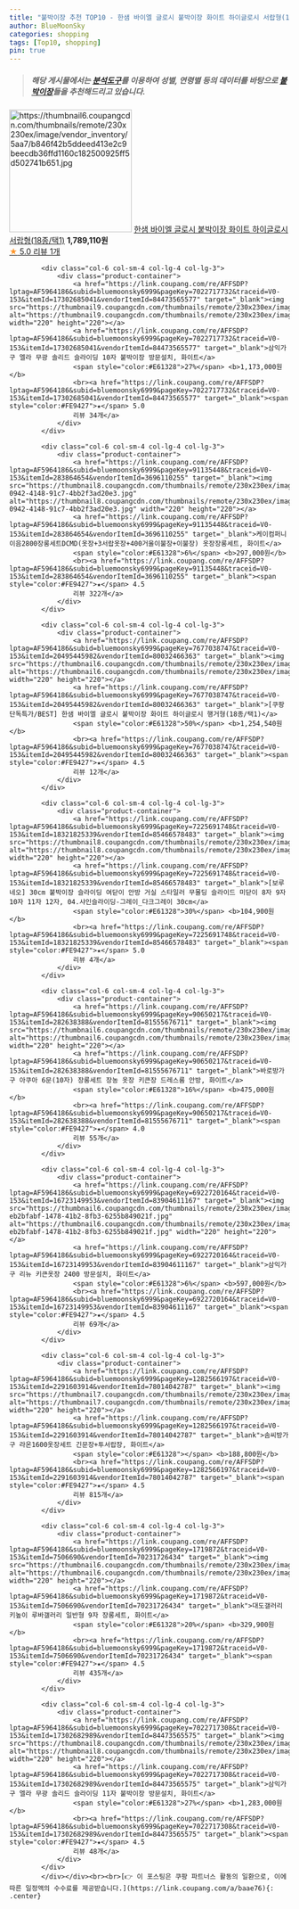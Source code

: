 ```yaml
---
title: "붙박이장 추천 TOP10 - 한샘 바이엘 글로시 붙박이장 화이트 하이글로시 서랍형(18종/택1)"
author: BlueMoonSky
categories: shopping
tags: [Top10, shopping]
pin: true
---
```


> ##### 해당 게시물에서는 [**분석도구**](https://itemscout.io/)를 이용하여 **성별**, **연령별** 등의 데이터를 바탕으로 [**붙박이장**](https://link.coupang.com/a/baae76)들을 추천해드리고 있습니다.
<div class="container"><div class="row">
            <div class="col-6 col-sm-4 col-lg-4 col-lg-3">
                <div class="product-container">
                    <a href="https://link.coupang.com/re/AFFSDP?lptag=AF5964186&subid=bluemoonsky6999&pageKey=7677042160&traceid=V0-153&itemId=20495462703&vendorItemId=86480957300" target="_blank"><img src="https://thumbnail6.coupangcdn.com/thumbnails/remote/230x230ex/image/vendor_inventory/5aa7/b846f42b5ddeed413e2c9beecdb36ffd1160c182500925ff5d502741b651.jpg" alt="https://thumbnail6.coupangcdn.com/thumbnails/remote/230x230ex/image/vendor_inventory/5aa7/b846f42b5ddeed413e2c9beecdb36ffd1160c182500925ff5d502741b651.jpg" width="220" height="220"></a>
                    <a href="https://link.coupang.com/re/AFFSDP?lptag=AF5964186&subid=bluemoonsky6999&pageKey=7677042160&traceid=V0-153&itemId=20495462703&vendorItemId=86480957300" target="_blank">한샘 바이엘 글로시 붙박이장 화이트 하이글로시 서랍형(18종/택1)</a>
                    <span style="color:#E61328"></span> <b>1,789,110원</b>
                    <br><a href="https://link.coupang.com/re/AFFSDP?lptag=AF5964186&subid=bluemoonsky6999&pageKey=7677042160&traceid=V0-153&itemId=20495462703&vendorItemId=86480957300" target="_blank"><span style="color:#FE9427">★</span> 5.0
                    리뷰 1개</a>
                </div>
            </div>
            
            <div class="col-6 col-sm-4 col-lg-4 col-lg-3">
                <div class="product-container">
                    <a href="https://link.coupang.com/re/AFFSDP?lptag=AF5964186&subid=bluemoonsky6999&pageKey=7022717732&traceid=V0-153&itemId=17302685041&vendorItemId=84473565577" target="_blank"><img src="https://thumbnail9.coupangcdn.com/thumbnails/remote/230x230ex/image/rs_quotation_api/tpvx3aga/45b6ccafba2b450f90eb1940429ea596.jpg" alt="https://thumbnail9.coupangcdn.com/thumbnails/remote/230x230ex/image/rs_quotation_api/tpvx3aga/45b6ccafba2b450f90eb1940429ea596.jpg" width="220" height="220"></a>
                    <a href="https://link.coupang.com/re/AFFSDP?lptag=AF5964186&subid=bluemoonsky6999&pageKey=7022717732&traceid=V0-153&itemId=17302685041&vendorItemId=84473565577" target="_blank">삼익가구 엘라 무광 솔리드 슬라이딩 10자 붙박이장 방문설치, 화이트</a>
                    <span style="color:#E61328">27%</span> <b>1,173,000원</b>
                    <br><a href="https://link.coupang.com/re/AFFSDP?lptag=AF5964186&subid=bluemoonsky6999&pageKey=7022717732&traceid=V0-153&itemId=17302685041&vendorItemId=84473565577" target="_blank"><span style="color:#FE9427">★</span> 5.0
                    리뷰 34개</a>
                </div>
            </div>
            
            <div class="col-6 col-sm-4 col-lg-4 col-lg-3">
                <div class="product-container">
                    <a href="https://link.coupang.com/re/AFFSDP?lptag=AF5964186&subid=bluemoonsky6999&pageKey=91135448&traceid=V0-153&itemId=283864654&vendorItemId=3696110255" target="_blank"><img src="https://thumbnail8.coupangcdn.com/thumbnails/remote/230x230ex/image/vendor_inventory/images/2018/05/12/21/0/425e3eaa-0942-4148-91c7-4bb2f3ad20e3.jpg" alt="https://thumbnail8.coupangcdn.com/thumbnails/remote/230x230ex/image/vendor_inventory/images/2018/05/12/21/0/425e3eaa-0942-4148-91c7-4bb2f3ad20e3.jpg" width="220" height="220"></a>
                    <a href="https://link.coupang.com/re/AFFSDP?lptag=AF5964186&subid=bluemoonsky6999&pageKey=91135448&traceid=V0-153&itemId=283864654&vendorItemId=3696110255" target="_blank">케이컴퍼니 이음2800장롱세트DCMD(옷장+3서랍옷장+400거울이불장+이불장) 옷장장롱세트, 화이트</a>
                    <span style="color:#E61328">6%</span> <b>297,000원</b>
                    <br><a href="https://link.coupang.com/re/AFFSDP?lptag=AF5964186&subid=bluemoonsky6999&pageKey=91135448&traceid=V0-153&itemId=283864654&vendorItemId=3696110255" target="_blank"><span style="color:#FE9427">★</span> 4.5
                    리뷰 322개</a>
                </div>
            </div>
            
            <div class="col-6 col-sm-4 col-lg-4 col-lg-3">
                <div class="product-container">
                    <a href="https://link.coupang.com/re/AFFSDP?lptag=AF5964186&subid=bluemoonsky6999&pageKey=7677038747&traceid=V0-153&itemId=20495445982&vendorItemId=80032466363" target="_blank"><img src="https://thumbnail6.coupangcdn.com/thumbnails/remote/230x230ex/image/vendor_inventory/5aa7/b846f42b5ddeed413e2c9beecdb36ffd1160c182500925ff5d502741b651.jpg" alt="https://thumbnail6.coupangcdn.com/thumbnails/remote/230x230ex/image/vendor_inventory/5aa7/b846f42b5ddeed413e2c9beecdb36ffd1160c182500925ff5d502741b651.jpg" width="220" height="220"></a>
                    <a href="https://link.coupang.com/re/AFFSDP?lptag=AF5964186&subid=bluemoonsky6999&pageKey=7677038747&traceid=V0-153&itemId=20495445982&vendorItemId=80032466363" target="_blank">[쿠팡단독특가/BEST] 한샘 바이엘 글로시 붙박이장 화이트 하이글로시 행거형(18종/택1)</a>
                    <span style="color:#E61328">50%</span> <b>1,254,540원</b>
                    <br><a href="https://link.coupang.com/re/AFFSDP?lptag=AF5964186&subid=bluemoonsky6999&pageKey=7677038747&traceid=V0-153&itemId=20495445982&vendorItemId=80032466363" target="_blank"><span style="color:#FE9427">★</span> 4.5
                    리뷰 12개</a>
                </div>
            </div>
            
            <div class="col-6 col-sm-4 col-lg-4 col-lg-3">
                <div class="product-container">
                    <a href="https://link.coupang.com/re/AFFSDP?lptag=AF5964186&subid=bluemoonsky6999&pageKey=7225691748&traceid=V0-153&itemId=18321825339&vendorItemId=85466578483" target="_blank"><img src="https://thumbnail8.coupangcdn.com/thumbnails/remote/230x230ex/image/vendor_inventory/f9a8/fbc70192b3617381bb68975c481a16dcdd61d4ef4b7efb7c9ad947359c27.jpg" alt="https://thumbnail8.coupangcdn.com/thumbnails/remote/230x230ex/image/vendor_inventory/f9a8/fbc70192b3617381bb68975c481a16dcdd61d4ef4b7efb7c9ad947359c27.jpg" width="220" height="220"></a>
                    <a href="https://link.coupang.com/re/AFFSDP?lptag=AF5964186&subid=bluemoonsky6999&pageKey=7225691748&traceid=V0-153&itemId=18321825339&vendorItemId=85466578483" target="_blank">[보루네오] 30cm 붙박이장 슬라이딩 여닫이 안방 거실 스타일러 무몰딩 슬라이드 미닫이 8자 9자 10자 11자 12자, 04.샤인슬라이딩-그레이_다크그레이 30cm</a>
                    <span style="color:#E61328">30%</span> <b>104,900원</b>
                    <br><a href="https://link.coupang.com/re/AFFSDP?lptag=AF5964186&subid=bluemoonsky6999&pageKey=7225691748&traceid=V0-153&itemId=18321825339&vendorItemId=85466578483" target="_blank"><span style="color:#FE9427">★</span> 5.0
                    리뷰 4개</a>
                </div>
            </div>
            
            <div class="col-6 col-sm-4 col-lg-4 col-lg-3">
                <div class="product-container">
                    <a href="https://link.coupang.com/re/AFFSDP?lptag=AF5964186&subid=bluemoonsky6999&pageKey=90650217&traceid=V0-153&itemId=282638388&vendorItemId=81555676711" target="_blank"><img src="https://thumbnail6.coupangcdn.com/thumbnails/remote/230x230ex/image/vendor_inventory/6bf1/0b84aaa2ebd3c3f3ba3f4a5b3d21edd0c76716e6c14d91dcd6d9ad131aa1.jpg" alt="https://thumbnail6.coupangcdn.com/thumbnails/remote/230x230ex/image/vendor_inventory/6bf1/0b84aaa2ebd3c3f3ba3f4a5b3d21edd0c76716e6c14d91dcd6d9ad131aa1.jpg" width="220" height="220"></a>
                    <a href="https://link.coupang.com/re/AFFSDP?lptag=AF5964186&subid=bluemoonsky6999&pageKey=90650217&traceid=V0-153&itemId=282638388&vendorItemId=81555676711" target="_blank">바로방가구 아쿠아 6문(10자) 장롱세트 장농 옷장 키큰장 드레스룸 안방, 화이트</a>
                    <span style="color:#E61328">16%</span> <b>475,000원</b>
                    <br><a href="https://link.coupang.com/re/AFFSDP?lptag=AF5964186&subid=bluemoonsky6999&pageKey=90650217&traceid=V0-153&itemId=282638388&vendorItemId=81555676711" target="_blank"><span style="color:#FE9427">★</span> 4.0
                    리뷰 55개</a>
                </div>
            </div>
            
            <div class="col-6 col-sm-4 col-lg-4 col-lg-3">
                <div class="product-container">
                    <a href="https://link.coupang.com/re/AFFSDP?lptag=AF5964186&subid=bluemoonsky6999&pageKey=6922720164&traceid=V0-153&itemId=16723149953&vendorItemId=83904611167" target="_blank"><img src="https://thumbnail6.coupangcdn.com/thumbnails/remote/230x230ex/image/retail/images/2444171857324766-eb2bfabf-1478-41b2-8fb3-6255b849021f.jpg" alt="https://thumbnail6.coupangcdn.com/thumbnails/remote/230x230ex/image/retail/images/2444171857324766-eb2bfabf-1478-41b2-8fb3-6255b849021f.jpg" width="220" height="220"></a>
                    <a href="https://link.coupang.com/re/AFFSDP?lptag=AF5964186&subid=bluemoonsky6999&pageKey=6922720164&traceid=V0-153&itemId=16723149953&vendorItemId=83904611167" target="_blank">삼익가구 리뉴 키큰옷장 2400 방문설치, 화이트</a>
                    <span style="color:#E61328">6%</span> <b>597,000원</b>
                    <br><a href="https://link.coupang.com/re/AFFSDP?lptag=AF5964186&subid=bluemoonsky6999&pageKey=6922720164&traceid=V0-153&itemId=16723149953&vendorItemId=83904611167" target="_blank"><span style="color:#FE9427">★</span> 4.5
                    리뷰 69개</a>
                </div>
            </div>
            
            <div class="col-6 col-sm-4 col-lg-4 col-lg-3">
                <div class="product-container">
                    <a href="https://link.coupang.com/re/AFFSDP?lptag=AF5964186&subid=bluemoonsky6999&pageKey=1282566197&traceid=V0-153&itemId=2291603914&vendorItemId=78014042787" target="_blank"><img src="https://thumbnail7.coupangcdn.com/thumbnails/remote/230x230ex/image/vendor_inventory/9ffc/c1ec7ee9750323cffbfe09813a540c07744aca407474f42e34d3302bd938.jpg" alt="https://thumbnail7.coupangcdn.com/thumbnails/remote/230x230ex/image/vendor_inventory/9ffc/c1ec7ee9750323cffbfe09813a540c07744aca407474f42e34d3302bd938.jpg" width="220" height="220"></a>
                    <a href="https://link.coupang.com/re/AFFSDP?lptag=AF5964186&subid=bluemoonsky6999&pageKey=1282566197&traceid=V0-153&itemId=2291603914&vendorItemId=78014042787" target="_blank">솜씨방가구 라온1600옷장세트 긴문장+투서랍장, 화이트</a>
                    <span style="color:#E61328"></span> <b>188,800원</b>
                    <br><a href="https://link.coupang.com/re/AFFSDP?lptag=AF5964186&subid=bluemoonsky6999&pageKey=1282566197&traceid=V0-153&itemId=2291603914&vendorItemId=78014042787" target="_blank"><span style="color:#FE9427">★</span> 4.5
                    리뷰 815개</a>
                </div>
            </div>
            
            <div class="col-6 col-sm-4 col-lg-4 col-lg-3">
                <div class="product-container">
                    <a href="https://link.coupang.com/re/AFFSDP?lptag=AF5964186&subid=bluemoonsky6999&pageKey=1719872&traceid=V0-153&itemId=7506690&vendorItemId=70231726434" target="_blank"><img src="https://thumbnail6.coupangcdn.com/thumbnails/remote/230x230ex/image/vendor_inventory/6428/ac0dcb004f699b3aa2c7010b045ca172860a6022da7b905b893104344358.jpg" alt="https://thumbnail6.coupangcdn.com/thumbnails/remote/230x230ex/image/vendor_inventory/6428/ac0dcb004f699b3aa2c7010b045ca172860a6022da7b905b893104344358.jpg" width="220" height="220"></a>
                    <a href="https://link.coupang.com/re/AFFSDP?lptag=AF5964186&subid=bluemoonsky6999&pageKey=1719872&traceid=V0-153&itemId=7506690&vendorItemId=70231726434" target="_blank">대도갤러리 키높이 루바갤러리 일반형 9자 장롱세트, 화이트</a>
                    <span style="color:#E61328">20%</span> <b>329,900원</b>
                    <br><a href="https://link.coupang.com/re/AFFSDP?lptag=AF5964186&subid=bluemoonsky6999&pageKey=1719872&traceid=V0-153&itemId=7506690&vendorItemId=70231726434" target="_blank"><span style="color:#FE9427">★</span> 4.5
                    리뷰 435개</a>
                </div>
            </div>
            
            <div class="col-6 col-sm-4 col-lg-4 col-lg-3">
                <div class="product-container">
                    <a href="https://link.coupang.com/re/AFFSDP?lptag=AF5964186&subid=bluemoonsky6999&pageKey=7022717308&traceid=V0-153&itemId=17302682989&vendorItemId=84473565575" target="_blank"><img src="https://thumbnail8.coupangcdn.com/thumbnails/remote/230x230ex/image/rs_quotation_api/xltsmzpx/8aa823c7fbb54213a743211f1d218571.jpg" alt="https://thumbnail8.coupangcdn.com/thumbnails/remote/230x230ex/image/rs_quotation_api/xltsmzpx/8aa823c7fbb54213a743211f1d218571.jpg" width="220" height="220"></a>
                    <a href="https://link.coupang.com/re/AFFSDP?lptag=AF5964186&subid=bluemoonsky6999&pageKey=7022717308&traceid=V0-153&itemId=17302682989&vendorItemId=84473565575" target="_blank">삼익가구 엘라 무광 솔리드 슬라이딩 11자 붙박이장 방문설치, 화이트</a>
                    <span style="color:#E61328">27%</span> <b>1,283,000원</b>
                    <br><a href="https://link.coupang.com/re/AFFSDP?lptag=AF5964186&subid=bluemoonsky6999&pageKey=7022717308&traceid=V0-153&itemId=17302682989&vendorItemId=84473565575" target="_blank"><span style="color:#FE9427">★</span> 4.5
                    리뷰 48개</a>
                </div>
            </div>
            </div></div><br><br>[👉 이 포스팅은 쿠팡 파트너스 활동의 일환으로, 이에 따른 일정액의 수수료를 제공받습니다.](https://link.coupang.com/a/baae76){: .center}